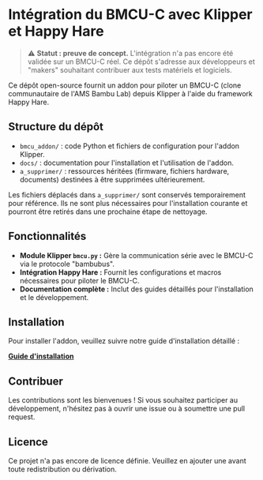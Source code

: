 # Intégration du BMCU-C avec Klipper et Happy Hare

> ⚠️ **Statut : preuve de concept.** L'intégration n'a pas encore été validée sur un BMCU-C réel. Ce dépôt s'adresse aux développeurs et "makers" souhaitant contribuer aux tests matériels et logiciels.

Ce dépôt open-source fournit un addon pour piloter un BMCU-C (clone communautaire de l'AMS Bambu Lab) depuis Klipper à l'aide du framework Happy Hare.

## Structure du dépôt

- `bmcu_addon/` : code Python et fichiers de configuration pour l'addon Klipper.
- `docs/` : documentation pour l'installation et l'utilisation de l'addon.
- `a_supprimer/` : ressources héritées (firmware, fichiers hardware, documents) destinées à être supprimées ultérieurement.

Les fichiers déplacés dans `a_supprimer/` sont conservés temporairement pour référence. Ils ne sont plus nécessaires pour l'installation courante et pourront être retirés dans une prochaine étape de nettoyage.

## Fonctionnalités

- **Module Klipper `bmcu.py` :** Gère la communication série avec le BMCU-C via le protocole "bambubus".
- **Intégration Happy Hare :** Fournit les configurations et macros nécessaires pour piloter le BMCU-C.
- **Documentation complète :** Inclut des guides détaillés pour l'installation et le développement.

## Installation

Pour installer l'addon, veuillez suivre notre guide d'installation détaillé :

**[Guide d'installation](./docs/setup.md)**

## Contribuer

Les contributions sont les bienvenues ! Si vous souhaitez participer au développement, n'hésitez pas à ouvrir une issue ou à soumettre une pull request.

## Licence

Ce projet n'a pas encore de licence définie. Veuillez en ajouter une avant toute redistribution ou dérivation.
